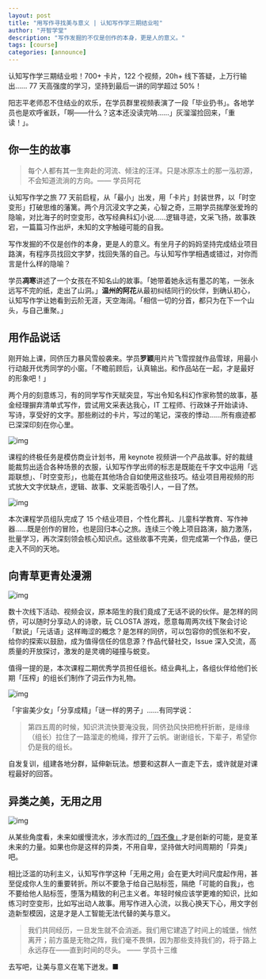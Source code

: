 ```yaml
---
layout: post
title: "用写作寻找美与意义 | 认知写作学三期结业啦"
author: "开智学堂"
description: "写作发掘的不仅是创作的本身，更是人的意义。"
tags: [course]
categories: [announce]
---
```


认知写作学三期结业啦！700+ 卡片，122 个视频，20h+ 线下答疑，上万行输出…… 77 天高强度的学习，坚持到最后一讲的同学超过 50%！

阳志平老师忍不住结业的欢乐，在学员群里视频表演了一段「毕业扔书」。各地学员也是欢呼雀跃，「啊——什么？这本还没读完呐……」灰溜溜捡回来，「重读！」。

## 你一生的故事

> 每个人都有其一生奔赴的河流、倾注的汪洋。只是冰原冻土的那一泓初源，不会知道流淌的方向。—— 学员阿花

认知写作学之旅 77 天前启程，从「最小」出发，用「卡片」封装世界，以「时空变形」打破思维的藩篱。两个月沉浸文字之美，心智之奇，三期学员揣摩张爱玲的隐喻，对比海子的时空变形，改写经典科幻小说……逻辑寻迹，文采飞扬，故事跌宕，一篇篇习作出炉，未知的文字触碰可能的自我。

写作发掘的不仅是创作的本身，更是人的意义。有坐月子的妈妈坚持完成结业项目路演，有程序员找回文字梦，找回失落的自己。与认知写作学相遇或错过，对你而言是什么样的隐喻？

学员**凋寒**讲述了一个女孩在不知名山的故事。「她带着她永远有墨芯的笔，一张永远写不完的纸，走出了山洞。」**温州的阿花**从最初纠结同行的伙伴，到确认初心，认知写作学让她看到云阶无涯，天空海阔。「相信一切的分首，都只为在下一个山头，与自己重聚。」

## 用作品说话

刚开始上课，同侪压力暴风雪般袭来。学员**罗颖**用片片飞雪捏就作品雪球，用最小行动敲开优秀同学的小窗。「不瞻前顾后，认真输出。和作品站在一起，才是最好的形象吧！」

两个月的刻意练习，有的同学写作天赋突显，写出令知名科幻作家称赞的故事，基金经理摒弃清单式写作，尝试用文采表达我心，IT 工程师、行政妹子开始读诗、写诗，享受好的文字。那些刷过的卡片，写过的笔记，深夜的悸动……所有痕迹都已深深印刻在你心里。

![img](http://7xnt32.com1.z0.glb.clouddn.com/2017-10-25-124705.jpg)

课程的终极任务是模仿商业计划书，用 keynote 视频讲一个产品故事。好的裁缝能裁剪出适合各种场景的衣服，认知写作学出师的标志是既能在千字文中运用「远距联想」、「时空变形」，也能在其他场合自如使用这些技巧。结业项目用视频的形式放大文字优缺点，逻辑、故事、文采能否吸引人，一目了然。

![img](http://7xnt32.com1.z0.glb.clouddn.com/2017-10-25-124708.jpg)

本次课程学员组队完成了 15 个结业项目，个性化葬礼、儿童科学教育、写作神器……既是创作的冒险，也是回归本心之旅。连续三个晚上项目路演，脑力激荡，批量学习，再次深刻领会核心知识点。这些故事不完美，但完成第一个作品，便已走入不同的天地。

## 向青草更青处漫溯

![img](http://7xnt32.com1.z0.glb.clouddn.com/2017-10-25-124713.jpg)

数十次线下活动、视频会议，原本陌生的我们竟成了无话不说的伙伴。是怎样的同侪，可以随时分享动人的诗歌，玩 CLOSTA 游戏，愿意每周两次线下聚会讨论「默说」「元话语」这样晦涩的概念？是怎样的同侪，可以包容你的慌张和不安，给你的探索以鼓励，成为值得信任的信息源？作品代替社交，Issue 深入交流，高质量的开放探讨，激发的是灵魂的碰撞与蜕变。

值得一提的是，本次课程二期优秀学员担任组长。结业典礼上，各组伙伴给他们长期「压榨」的组长们制作了词云作为礼物。

![img](http://7xnt32.com1.z0.glb.clouddn.com/2017-10-25-124717.jpg)

「宇宙美少女」「分享成精」「谜一样的男子」……有同学说：

> 第四五周的时候，知识洪流快要淹没我，同侪劲风快把桅杆折断，是缘缘（组长）拉住了一路溜走的桅绳，撑开了云帆。谢谢组长，下辈子，希望你仍是我的组长。

自发复训，组建各地分群，延伸新玩法。想要和这群人一直走下去，或许就是对课程最好的回答。

## 异类之美，无用之用

![img](http://7xnt32.com1.z0.glb.clouddn.com/2017-10-25-124721.jpg)

从某些角度看，未来如缓慢流水，涉水而过的[「四不像」](http://mp.weixin.qq.com/s?__biz=MzA4ODM4ODQ3MQ==&mid=2651929529&idx=1&sn=658d037113df8b521682e89e6461ce8f)才是创新的可能，是变革未来的力量。如果也你是这样的异类，不用自卑，坚持做大时间周期的「异类」吧。

相比泛滥的功利主义，认知写作学这种「无用之用」会在更大时间尺度起作用，甚至促成你人生的重要转折。所以不要急于给自己贴标签，隔绝「可能的自我」，也不要给他人贴标签，堕落为精致的利己主义者。年轻时候应该学更难的知识，比如练习时空变形，比如写出动人故事。用写作进入心流，以我心换天下心，用文字创造新型模因，这是才是人工智能无法代替的美与意义。

> 我们共同经历，一旦发生就不会消逝。我们用它建造了时间上的城堡，悄然离开；前方虽是无物之阵，我们毫不畏惧，因为那些支持我们的，将于路上永远存在——直到时间的尽头。 —— 学员十三维

去写吧，让美与意义在笔下迸发。■


